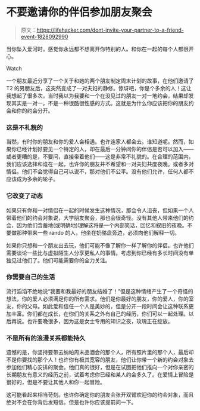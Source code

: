 # 不要邀请你的伴侣参加朋友聚会

> 原文：<https://lifehacker.com/dont-invite-your-partner-to-a-friend-event-1828092990>

当你坠入爱河时，感觉你永远都不想离开你特别的人。和你在一起的每个人都很开心。

Watch

一个朋友最近分享了一个关于和她的两个朋友制定周末计划的故事，在他们邀请了 T2 的男朋友后，这突然变成了一对夫妇的静修。惊讶吧，你是个多余的人！这让我想起了很多次，当时我以为我要和一个在没见过的朋友一对一地约会，结果却发现其实是一对一。不是一种很酷很性感的方式。这就是为什么你应该把你的朋友约会和你的约会分开。

### 这是不礼貌的

当然，有时你的朋友和你的爱人会相遇。也许连家人都会去。谁知道呢。然而，如果你已经计划好要见一个特定的人，却在最后一分钟问你的伴侣是否可以加入——或者更糟的是，不要问，直接带着他们——这是非常不礼貌的。在合理的范围内，我们应该选择和谁在一起，也许你的朋友并不希望和一对夫妇共度夜晚。或者多对情侣。他们不会觉得自己可以说不，那对他们不公平。没有他们允许，任何人都不应该成为多余的轮子。

### 它改变了动态

如果只有你和一对情侣在一起的时候发生这种情况，那会令人沮丧，但如果一个人带着他们的约会对象说，大学朋友聚会，那也会很奇怪。没有其他人带来他们的约会，因为他们含蓄地(或明确地)理解这将是一个内部笑话，回忆和叙旧的夜晚。不要做那种带来一些 rando 的人，他坐在奶酪盘旁边，必须向他们解释一切。

如果你只想和一个朋友出去玩，他们可能不像了解你一样了解你的伴侣。也许他们需要谈论一些比与虚拟陌生人分享更私人的事情。考虑到你已经有多长时间没有单独见过他们了。他们可能需要你的全力关注。

### 你需要自己的生活

流行滔滔不绝地说“我要和我最好的朋友结婚了！”但是这种情绪产生了一个奇怪的想法，你的爱人必须满足你的所有需求。他们是你最好的朋友，你的爱人，你的室友，你的父母。如此爱和信任一个人是美妙的，但是分开一段时间会让这种联系更加丰富。你们都在成长，在你们的关系之外有自己的经历，你们可以一起处理。以后再说。也许要晚很多，因为这是女士专用的知识之夜，玫瑰正在绽放。

### 不是所有的浪漫关系都能持久

遗憾的是，你坚持要带去纳帕周末品酒会的那个人，所有照片里的那个人，最后却不是你要找的那个人！也许你有极其宽容的朋友，他们让你带一个新的约会对象去参加他们精心安排的聚会。他们真的很好，但是在试图把他们推向一个对你亲密的长期朋友有意义的经历之前，试着考虑你已经和某人约会多久了。在爱情上冒险是很好的，但是不要让其他人和你一起冒险。

这可能看起来相当苛刻。也许你确定你的朋友会张开双臂欢迎你的约会对象，而且绝对不会在你背后发短信。但是也许你应该提前问一下。
